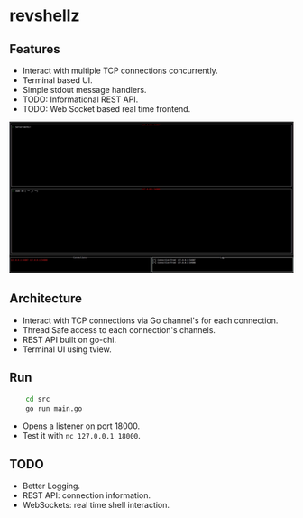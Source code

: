 # revshellz

## Features

- Interact with multiple TCP connections concurrently.
- Terminal based UI.
- Simple stdout message handlers.
- TODO: Informational REST API.
- TODO: Web Socket based real time frontend.

![Terminal UI](ui.jpg)

## Architecture

- Interact with TCP connections via Go channel's for each connection.
- Thread Safe access to each connection's channels.
- REST API built on go-chi.
- Terminal UI using tview.

## Run

```bash
    cd src
    go run main.go
```

- Opens a listener on port 18000.
- Test it with `nc 127.0.0.1 18000`.

## TODO

- Better Logging.
- REST API: connection information.
- WebSockets: real time shell interaction.
